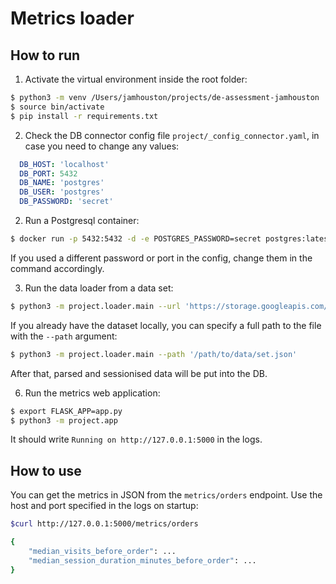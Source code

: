 # Metrics loader

## How to run

1. Activate the virtual environment inside the root folder:

```bash
$ python3 -m venv /Users/jamhouston/projects/de-assessment-jamhouston
$ source bin/activate
$ pip install -r requirements.txt
```

2. Check the DB connector config file `project/_config_connector.yaml`, in case you need to change any values:

```yaml
  DB_HOST: 'localhost'
  DB_PORT: 5432
  DB_NAME: 'postgres'
  DB_USER: 'postgres'
  DB_PASSWORD: 'secret'
```

2. Run a Postgresql container:

```bash
$ docker run -p 5432:5432 -d -e POSTGRES_PASSWORD=secret postgres:latest
```

If you used a different password or port in the config, change them in the command accordingly.

3. Run the data loader from a data set:

```bash
$ python3 -m project.loader.main --url 'https://storage.googleapis.com/xcc-de-assessment/events.json'
```

If you already have the dataset locally, you can specify a full path to the file with the `--path` argument:

```bash
$ python3 -m project.loader.main --path '/path/to/data/set.json'
```

After that, parsed and sessionised data will be put into the DB.  

6. Run the metrics web application:

```bash
$ export FLASK_APP=app.py
$ python3 -m project.app
```

It should write `Running on http://127.0.0.1:5000` in the logs.

## How to use

You can get the metrics in JSON from the `metrics/orders` endpoint. Use the host and port specified in the logs on startup:

```bash
$curl http://127.0.0.1:5000/metrics/orders

{
    "median_visits_before_order": ...
    "median_session_duration_minutes_before_order": ...
}
```